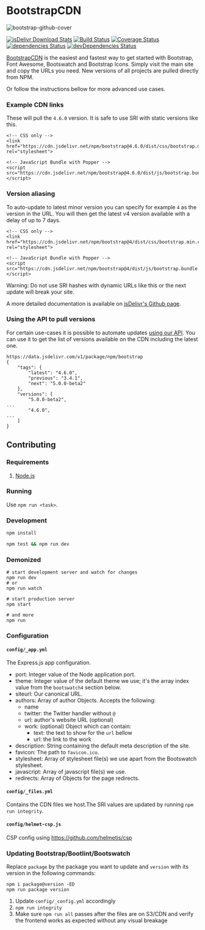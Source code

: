 # BootstrapCDN

![bootstrap-github-cover](https://user-images.githubusercontent.com/1834071/130998164-b140f92a-d60f-4277-96d1-5c16e59ea3d6.jpg)


[![jsDelivr Download Stats](https://data.jsdelivr.com/v1/package/npm/bootstrap/badge)](https://www.jsdelivr.com/package/npm/bootstrap)
[![Build Status](https://img.shields.io/github/workflow/status/jsdelivr/bootstrapcdn/Tests/develop?logo=github&label=Tests&style=flat-square)](https://github.com/jsdelivr/bootstrapcdn/actions?query=workflow%3ATests+branch%3Adevelop)
[![Coverage Status](https://img.shields.io/coveralls/github/jsdelivr/bootstrapcdn/develop?style=flat-square)](https://coveralls.io/github/jsdelivr/bootstrapcdn)
[![dependencies Status](https://img.shields.io/david/jsdelivr/bootstrapcdn.svg?style=flat-square)](https://david-dm.org/jsdelivr/bootstrapcdn)
[![devDependencies Status](https://img.shields.io/david/dev/jsdelivr/bootstrapcdn.svg?style=flat-square)](https://david-dm.org/jsdelivr/bootstrapcdn?type=dev)


[BootstrapCDN](https://www.bootstrapcdn.com/) is the easiest and fastest way to get started with Bootstrap, Font Awesome, Bootswatch and Bootstrap Icons.
Simply visit the main site and copy the URLs you need. New versions of all projects are pulled directly from NPM.

Or follow the instructions bellow for more advanced use cases.

### Example CDN links

These will pull the `4.6.0` version. It is safe to use SRI with static versions like this.
```
<!-- CSS only -->
<link href="https://cdn.jsdelivr.net/npm/bootstrap@4.6.0/dist/css/bootstrap.min.css" rel="stylesheet">

<!-- JavaScript Bundle with Popper -->
<script src="https://cdn.jsdelivr.net/npm/bootstrap@4.6.0/dist/js/bootstrap.bundle.min.js"></script>
```

### Version aliasing

To auto-update to latest minor version you can specify for example `4` as the version in the URL.
You will then get the latest v4 version available with a delay of up to 7 days.
```
<!-- CSS only -->
<link href="https://cdn.jsdelivr.net/npm/bootstrap@4/dist/css/bootstrap.min.css" rel="stylesheet">

<!-- JavaScript Bundle with Popper -->
<script src="https://cdn.jsdelivr.net/npm/bootstrap@4/dist/js/bootstrap.bundle.min.js"></script>
```
Warning: Do not use SRI hashes with dynamic URLs like this or the next update will break your site.

A more detailed documentation is available on [jsDelivr's Github page](https://github.com/jsdelivr/jsdelivr#usage).

### Using the API to pull versions

For certain use-cases it is possible to automate updates [using our API](https://data.jsdelivr.com/v1/package/npm/jquery).
You can use it to get the list of versions available on the CDN including the latest one.
```
https://data.jsdelivr.com/v1/package/npm/bootstrap
{
	"tags": {
		"latest": "4.6.0",
		"previous": "3.4.1",
		"next": "5.0.0-beta2"
	},
	"versions": [
		"5.0.0-beta2",
...
		"4.6.0",
...
	]
}
```

## Contributing

### Requirements

1. [Node.js](https://nodejs.org/)

### Running

Use `npm run <task>`.

### Development

```sh
npm install

npm test && npm run dev
```

### Demonized

```shell
# start development server and watch for changes
npm run dev
# or
npm run watch

# start production server
npm start

# and more
npm run
```

### Configuration

#### `config/_app.yml`

The Express.js app configuration.

* port: Integer value of the Node application port.
* theme: Integer value of the default theme we use; it's the array index value from the `bootswatch4` section below.
* siteurl: Our canonical URL.
* authors: Array of author Objects. Accepts the following:
    * name
    * twitter: the Twitter handler without `@`
    * url: author's website URL (optional)
    * work: (optional) Object which can contain:
        * text: the text to show for the `url` bellow
        * url: the link to the work
* description: String containing the default meta description of the site.
* favicon: The path to `favicon.ico`.
* stylesheet: Array of stylesheet file(s) we use apart from the Bootswatch stylesheet.
* javascript: Array of javascript file(s) we use.
* redirects: Array of Objects for the page redirects.

#### `config/_files.yml`

Contains the CDN files we host.The SRI values are updated by running `npm run integrity`.

#### `config/helmet-csp.js`

CSP config using <https://github.com/helmetjs/csp>

### Updating Bootstrap/Bootlint/Bootswatch

Replace `package` by the package you want to update and `version` with its version in the following commands:

```shell
npm i package@version -ED
npm run package version
```

1. Update `config/_config.yml` accordingly
2. `npm run integrity`
3. Make sure `npm run all` passes after the files are on S3/CDN and verify the frontend works as expected without any visual breakage

